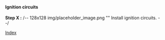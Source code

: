 #### Ignition circuits ####
**Step X :**
/-- 128x128 img/placeholder_image.png "" Install ignition circuits. --/

[Index](#index)
